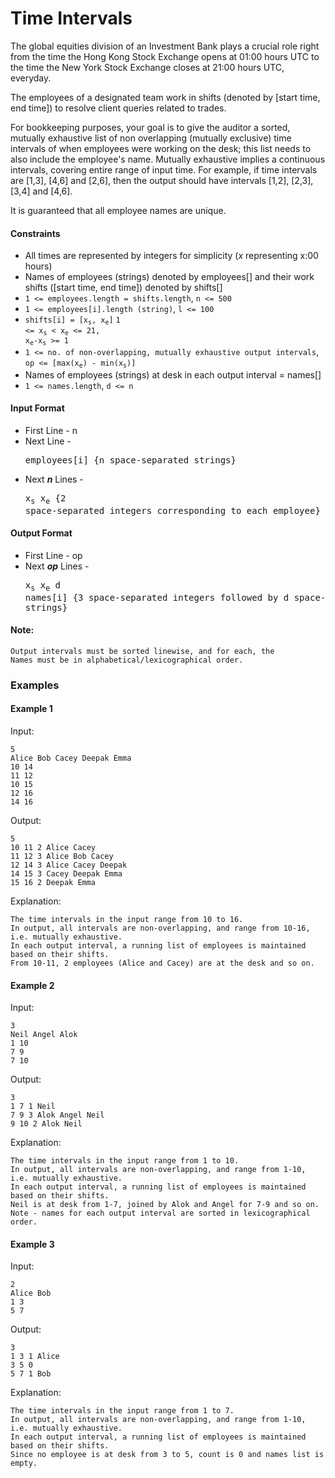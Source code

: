 # Time Intervals

The global equities division of an Investment Bank plays a crucial role right from the time the Hong Kong Stock Exchange opens at 01:00 hours UTC to the time the New York Stock Exchange closes at 21:00 hours UTC, everyday. 

The employees of a designated team work in shifts (denoted by [start time, end time]) to resolve client queries related to trades. 

For bookkeeping purposes, your goal is to give the auditor a sorted, mutually exhaustive list of non overlapping (mutually exclusive) time intervals of when employees were working on the desk; this list needs to also include the employee's name. Mutually exhaustive implies a continuous intervals, covering entire range of input time. For example, if time intervals are [1,3], [4,6] and [2,6], then the output should have intervals [1,2], [2,3], [3,4] and [4,6].

It is guaranteed that all employee names are unique.

#### Constraints
* All times are represented by integers for simplicity (*x* representing x:00 hours)
* Names of employees (strings) denoted by employees[] and their work shifts ([start time, end time]) denoted by shifts[]
* `1 <= employees.length = shifts.length`, `n <= 500`
* `1 <= employees[i].length (string)`, `l <= 100`
* <code>shifts[i] = [x<sub>s</sub>, x<sub>e</sub>]</code>  <code>1 <= x<sub>s</sub> < x<sub>e</sub> <= 21, x<sub>e</sub>-x<sub>s</sub> >= 1</code>
* `1 <= no. of non-overlapping, mutually exhaustive output intervals`,  <code>op <= [max(x<sub>e</sub>) - min(x<sub>s</sub>)]</code>
* Names of employees (strings) at desk in each output interval = names[]
* `1 <= names.length`, `d <= n`

#### Input Format
* First Line - n
* Next Line - <pre>employees[i] {n space-separated strings}</pre>
* Next *<b>n</b>* Lines - <pre>x<sub>s</sub>  x<sub>e</sub>  {2 space-separated integers corresponding to each employee}</pre>

#### Output Format
* First Line - op
* Next *<b>op</b>* Lines - <pre>x<sub>s</sub>  x<sub>e</sub>  d  names[i] {3 space-separated integers followed by d space-separated strings}</pre> 

#### Note: 
<code>Output intervals must be sorted linewise, and for each, the Names must be in alphabetical/lexicographical order. </code>

###  Examples
#### Example 1
Input: 
```
5
Alice Bob Cacey Deepak Emma
10 14
11 12
10 15
12 16
14 16
```
Output:<br>
```
5
10 11 2 Alice Cacey
11 12 3 Alice Bob Cacey
12 14 3 Alice Cacey Deepak
14 15 3 Cacey Deepak Emma
15 16 2 Deepak Emma
```

Explanation:
```
The time intervals in the input range from 10 to 16.
In output, all intervals are non-overlapping, and range from 10-16, i.e. mutually exhaustive.
In each output interval, a running list of employees is maintained based on their shifts.
From 10-11, 2 employees (Alice and Cacey) are at the desk and so on.
```

#### Example 2
Input: 
```
3
Neil Angel Alok
1 10
7 9
7 10
```
Output:<br>
```
3
1 7 1 Neil
7 9 3 Alok Angel Neil
9 10 2 Alok Neil
```
Explanation:
```
The time intervals in the input range from 1 to 10.
In output, all intervals are non-overlapping, and range from 1-10, i.e. mutually exhaustive.
In each output interval, a running list of employees is maintained based on their shifts.
Neil is at desk from 1-7, joined by Alok and Angel for 7-9 and so on. Note - names for each output interval are sorted in lexicographical order.
```

#### Example 3
Input: 
```
2
Alice Bob
1 3
5 7
```
Output:<br>
```
3
1 3 1 Alice
3 5 0 
5 7 1 Bob
```
Explanation:
```
The time intervals in the input range from 1 to 7.
In output, all intervals are non-overlapping, and range from 1-10, i.e. mutually exhaustive.
In each output interval, a running list of employees is maintained based on their shifts.
Since no employee is at desk from 3 to 5, count is 0 and names list is empty.
```

